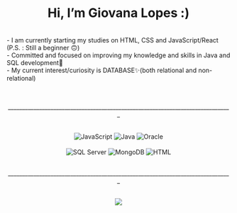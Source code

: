 <div align = "center">

# Hi, I’m Giovana Lopes :) 
<br>
</div>
 - I am currently starting my studies on HTML, CSS and JavaScript/React (P.S. : Still a beginner 🙃)
<br>
 - Committed and focused on improving my knowledge and skills in Java and SQL development📌
<br>
 - My current interest/curiosity is DATABASE✨(both relational and non-relational) 
<br>
<br>
<br>
<div style="text-align:center">
  <p align ="center">_______________________________________________________________________________
    </p>
<br>
<div align = "center" >
    <img align ="center" alt="JavaScript" src="https://img.shields.io/badge/JavaScript-a9116a?style=for-the-badge&logo=javascript&logoColor=white" />
    <img align ="center" alt="Java" src="https://img.shields.io/badge/Java-a9116a?style=for-the-badge&logo=java&logoColor=white" />
    <img align="center" alt="Oracle" src="https://img.shields.io/badge/Oracle-a9116a?style=for-the-badge&logo=Oracle&logoColor=white" />
    <br>
    <br>
    <img align="center" alt="SQL Server" src="https://img.shields.io/badge/Microsoft%20SQL%20Server-a9116a?style=for-the-badge&logo=microsoft%20sql%20server&logoColor=white"/>
    <img align="center" alt="MongoDB" src="https://img.shields.io/badge/MongoDB-a9116a?style=for-the-badge&logo=mongodb&logoColor=white" />  
    <img align="center" alt="HTML" src="https://img.shields.io/badge/HTML5-a9116a?style=for-the-badge&logo=html5&logoColor=white" />
<br>
<br>
<div style="text-align:center">
  <p align ="center">_______________________________________________________________________________
  </p>
<br>
<a href="https://github.com/glopes2003">
  <img src="https://github-readme-stats.vercel.app/api?username=glopes2003&show_icons=true&bg_color=DEG,b4a7d6,6fa8dc&title_color=a9116a&hide_border=true&text_color=05213b&icon_color=a9116a"/>
</div>
